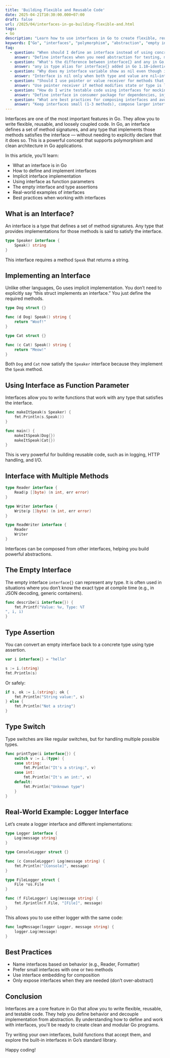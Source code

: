 ```yaml
---
title: 'Building Flexible and Reusable Code'
date: 2025-04-21T10:30:00.000+07:00
draft: false
url: /2025/04/interfaces-in-go-building-flexible-and.html
tags:
- Go
description: "Learn how to use interfaces in Go to create flexible, reusable, and testable code."
keywords: ["Go", "interfaces", "polymorphism", "abstraction", "empty interface", "type assertion", "best practices"]
faq:
  - question: "When should I define an interface instead of using concrete types?"
    answer: "Define interfaces when you need abstraction for testing, multiple implementations, or decoupling—avoid over-engineering with unnecessary interfaces. Go proverb: 'Accept interfaces, return structs'. When to use interfaces: (1) Multiple implementations exist: Logger with ConsoleLogger, FileLogger, CloudLogger—function accepts Logger interface, caller chooses implementation. (2) Testing/mocking: type UserRepository interface { GetUser(id int) (*User, error) }—test with mock, production uses PostgreSQL. (3) Standard library patterns: io.Reader, io.Writer—composable, many implementations (files, buffers, network). (4) Plugin architecture: type Plugin interface { Run() error }—load implementations at runtime. When NOT to use: (1) Single implementation—no abstraction needed: type UserService struct { repo *PostgresRepo }—concrete types simpler, fewer indirections. (2) Early abstraction—don't define interface 'just in case': write concrete code first, extract interface when second implementation appears. (3) Over-engineering—interface with 10 methods: violates interface segregation, hard to mock. Go philosophy: small interfaces (1-3 methods), defined by consumer not producer. Anti-pattern: define interface in same package as implementation—consumer should define needed interface (dependency inversion). Best practice: start concrete, refactor to interface when testing or multiple implementations needed. Example: httpClient := &http.Client{} works fine until you need to mock for tests, then define type HTTPClient interface { Do(*http.Request) (*http.Response, error) }."
  - question: "What's the difference between interface{} and any in Go, and when to use them?"
    answer: "any is type alias for interface{} added in Go 1.18—identical behavior, use any for readability (clearer intent). Pre-1.18: func Print(v interface{}) { fmt.Println(v) }—empty interface accepts any type. Go 1.18+: func Print(v any) { fmt.Println(v) }—same functionality, more readable. No difference: type alias defined as type any = interface{}—compiler treats identically. When to use any: (1) Generic containers before generics: map[string]any for JSON decoding. (2) Truly dynamic types: reflection, plugin systems. (3) Legacy APIs: json.Unmarshal(data, &result any). Prefer generics (Go 1.18+): func Max[T constraints.Ordered](a, b T) T—type-safe, no casts. any disadvantages: (1) Loses type safety—runtime panics on wrong cast: val := x.(int)—panics if not int. (2) Performance—boxing/unboxing allocations. (3) Harder debugging—interface{} in stack trace unclear. Migration: replace interface{} with any in new code for clarity—purely stylistic. Type assertions: use safe form: if val, ok := x.(int); ok { ... } else { handle }—prevents panic. Type switches: switch v := x.(type) { case int: ...; case string: ...; default: ... }. Best practice: avoid any when possible—use concrete types or generics. If needed: document expected types: // ProcessData accepts map[string]any with keys: 'id' (int), 'name' (string). Don't: func DoSomething(a any, b any, c any)—too generic, no type safety. Better: use generics or specific types."
  - question: "Why does my interface variable show as nil even though it contains a nil pointer?"
    answer: "Interface is nil only when both type and value are nil—interface holding nil pointer is non-nil interface. Confusing case: var p *MyStruct; var i MyInterface = p; i == nil → false!—interface holds (*MyStruct, nil), not (nil, nil). Problem: func NewService() Service { var s *ServiceImpl; if err != nil { return nil }; return s }—returns non-nil interface containing nil pointer. Caller: svc := NewService(); if svc == nil { ... }—never true, svc has type even with nil value. Consequences: calling methods panics: svc.DoSomething()—nil pointer dereference. Solution 1 (explicit nil check): if s == nil { return nil }—returns true nil interface. Solution 2 (return early): func NewService() Service { if err != nil { return nil }; return &ServiceImpl{} }—always return valid pointer or nil. Solution 3 (check both): if svc == nil || reflect.ValueOf(svc).IsNil()—works but ugly, avoid. Best practice: never return nil concrete type as interface. Pattern: func NewService() (*ServiceImpl, error)—return concrete type, nil works as expected. If must return interface: ensure pointer is valid or return explicit nil. Debug: fmt.Printf('%T %v', i, i)—shows <*MyStruct> <nil> for nil-pointer-in-interface. Why: interface is (type, value) pair—(nil, nil) = nil interface, (*T, nil) = non-nil interface with nil value. Comparison: i == nil checks both, but i.(*T) == nil only checks value. Avoid: var i Interface; if someCondition { i = &Impl{} }—i non-nil even if condition false. Fix: explicitly set i = nil in else."
  - question: "Should I use pointer or value receiver for methods that satisfy an interface?"
    answer: "Use pointer receiver if method modifies state or type is large, value receiver if method is read-only and type is small—but pointer receiver is more common and flexible. Pointer receiver: func (s *Service) Process() { s.count++ }—modifies struct state. When to use: (1) Method mutates struct: Counter, Cache, Connection. (2) Large struct (>100 bytes)—avoid copying: Image, Document. (3) Consistency—if one method needs pointer, use pointer for all methods. (4) Nullable semantics: var svc *Service; if svc != nil { svc.Process() }. Value receiver: func (p Point) Distance() float64 { return math.Sqrt(p.X*p.X + p.Y*p.Y) }—pure computation, no mutation. When to use: (1) Small immutable types: Point, Color, Time. (2) Primitive-like types: UserId(int), Email(string). (3) Performance critical with small types—no pointer indirection. Interface satisfaction: pointer receiver methods work on pointers only, value receiver methods work on both. Example: type Stringer interface { String() string }; func (p Point) String() string—both Point and *Point satisfy. But func (p *Point) String() string—only *Point satisfies, Point doesn't. Problem: var p Point; var s Stringer = p; p.SetX(10)—compiler error if SetX has pointer receiver, p is value. Solution: use pointer: var s Stringer = &p. Best practice: (1) Start with pointer receiver (most flexible, consistent). (2) Use value receiver only for small immutable types. (3) Never mix pointer and value receivers on same type (confusing). (4) Collection types (slices, maps) as value receiver ok—they're references. Rule of thumb: pointer receiver = default, value receiver = exception for tiny types."
  - question: "How do I write testable code using interfaces for mocking dependencies?"
    answer: "Define interface in consumer package for dependencies, inject real implementation in production, mock in tests. Pattern: (1) Define interface: type UserRepository interface { GetUser(id int) (*User, error); SaveUser(*User) error }. (2) Accept interface in service: type UserService struct { repo UserRepository }; func NewUserService(repo UserRepository) *UserService { return &UserService{repo: repo} }. (3) Production: real := &PostgresUserRepository{db: db}; svc := NewUserService(real). (4) Test: mock := &MockUserRepository{users: map[int]*User{1: testUser}}; svc := NewUserService(mock); test with mock. Mock implementation: type MockUserRepository struct { users map[int]*User; getUserCalled bool }; func (m *MockUserRepository) GetUser(id int) (*User, error) { m.getUserCalled = true; return m.users[id], nil }—track calls, return test data. Libraries: (1) testify/mock: auto-generate mocks with expectations: mock.On('GetUser', 1).Return(testUser, nil). (2) gomock (Google): generate from interface: mockgen -source=repo.go -destination=mock_repo.go. (3) Manual mocks: simple for small interfaces, no dependencies. What to mock: (1) External dependencies: databases, HTTP clients, S3. (2) Slow operations: network calls, file I/O. (3) Non-deterministic: time.Now(), rand.Int(). What NOT to mock: (1) Standard library (io.Reader, http.ResponseWriter)—use real implementations or helpers. (2) Simple types (string, int)—no need. (3) Over-mocking: mocking everything makes tests brittle, test behavior not implementation. Best practice: define interface in service package (consumer), not repository package (producer)—dependency inversion. Table-driven tests with mocks: tests := []struct { name string; repo UserRepository; wantErr bool }{{name: 'success', repo: &SuccessMock{}}, {name: 'error', repo: &ErrorMock{}}}—test multiple scenarios."
  - question: "What are best practices for composing interfaces and avoiding interface pollution?"
    answer: "Keep interfaces small (1-3 methods), compose larger interfaces from smaller ones, define interfaces where used (not with implementation). Small interfaces (Go philosophy): type Reader interface { Read([]byte) (int, error) }—single method, highly reusable. Why small: (1) Easy to implement—satisfy with minimal code. (2) Composable—combine into larger interfaces. (3) Focused—single responsibility. (4) Testable—mock is trivial. Large interfaces (anti-pattern): type Repository interface { Get(); List(); Create(); Update(); Delete(); BulkInsert(); Transaction(); Rollback() }—hard to implement, hard to mock. Fix: split: type Getter interface { Get() }; type Lister interface { List() }; function accepts specific interface needed. Composition: type ReadWriter interface { Reader; Writer }; type ReadWriteCloser interface { ReadWriter; Closer }—build complex from simple. Standard library: io.Reader + io.Writer + io.Closer—composable building blocks. Interface pollution: defining interfaces 'just in case'—YAGNI (you aren't gonna need it). Signs: (1) Interface with single implementation—unnecessary. (2) Interface never used as parameter—over-abstraction. (3) Interface in same package as struct—should be in consumer. Where to define: consumer defines interface for its needs—producer returns concrete type. Example: http package returns *http.Client (concrete), test code defines type HTTPDoer interface { Do(*Request) (*Response, error) }—only methods test needs. Granularity: interface per function, not per package—func Process(r io.Reader) accepts minimal needed interface. Avoid: type Processor interface { Process() }—too generic, meaningless. Naming: suffix with -er for single-method: Reader, Writer, Closer, Stringer. Multiple methods: descriptive name: UserRepository, PaymentGateway. Best practices: (1) Accept interfaces (flexible), return structs (concrete). (2) Interface defined by consumer, not producer. (3) Keep interfaces small and focused. (4) Compose complex from simple. (5) Don't define interface until you have 2+ implementations. Production pattern: define minimal interface in function signature: func Upload(r io.Reader, size int64) error—accepts anything readable, not specific type."
---
```


Interfaces are one of the most important features in Go. They allow you to write flexible, reusable, and loosely coupled code. In Go, an interface defines a set of method signatures, and any type that implements those methods satisfies the interface — without needing to explicitly declare that it does so. This is a powerful concept that supports polymorphism and clean architecture in Go applications.

In this article, you'll learn:

*   What an interface is in Go
*   How to define and implement interfaces
*   Implicit interface implementation
*   Using interface as function parameters
*   The empty interface and type assertions
*   Real-world examples of interfaces
*   Best practices when working with interfaces

What is an Interface?
---------------------

An interface is a type that defines a set of method signatures. Any type that provides implementations for those methods is said to satisfy the interface.

```go
type Speaker interface {
    Speak() string
} 
```

This interface requires a method `Speak` that returns a string.

Implementing an Interface
-------------------------

Unlike other languages, Go uses implicit implementation. You don’t need to explicitly say “this struct implements an interface.” You just define the required methods.

```go
type Dog struct {}

func (d Dog) Speak() string {
    return "Woof!"
}

type Cat struct {}

func (c Cat) Speak() string {
    return "Meow!"
} 
```

Both `Dog` and `Cat` now satisfy the `Speaker` interface because they implement the `Speak` method.

Using Interface as Function Parameter
-------------------------------------

Interfaces allow you to write functions that work with any type that satisfies the interface.

```go
func makeItSpeak(s Speaker) {
    fmt.Println(s.Speak())
}

func main() {
    makeItSpeak(Dog{})
    makeItSpeak(Cat{})
} 
```

This is very powerful for building reusable code, such as in logging, HTTP handling, and I/O.

Interface with Multiple Methods
-------------------------------

```go
type Reader interface {
    Read(p []byte) (n int, err error)
}

type Writer interface {
    Write(p []byte) (n int, err error)
}

type ReadWriter interface {
    Reader
    Writer
} 
```

Interfaces can be composed from other interfaces, helping you build powerful abstractions.

The Empty Interface
-------------------

The empty interface `interface{}` can represent any type. It is often used in situations where you don’t know the exact type at compile time (e.g., in JSON decoding, generic containers).

```go
func describe(i interface{}) {
    fmt.Printf("Value: %v, Type: %T
", i, i)
} 
```

Type Assertion
--------------

You can convert an empty interface back to a concrete type using type assertion.

```go
var i interface{} = "hello"

s := i.(string)
fmt.Println(s) 
```

Or safely:

```go
if s, ok := i.(string); ok {
    fmt.Println("String value:", s)
} else {
    fmt.Println("Not a string")
} 
```

Type Switch
-----------

Type switches are like regular switches, but for handling multiple possible types.

```go
func printType(i interface{}) {
    switch v := i.(type) {
    case string:
        fmt.Println("It's a string:", v)
    case int:
        fmt.Println("It's an int:", v)
    default:
        fmt.Println("Unknown type")
    }
} 
```

Real-World Example: Logger Interface
------------------------------------

Let’s create a logger interface and different implementations:

```go
type Logger interface {
    Log(message string)
}

type ConsoleLogger struct {}

func (c ConsoleLogger) Log(message string) {
    fmt.Println("[Console]", message)
}

type FileLogger struct {
    File *os.File
}

func (f FileLogger) Log(message string) {
    fmt.Fprintln(f.File, "[File]", message)
} 
```

This allows you to use either logger with the same code:

```go
func logMessage(logger Logger, message string) {
    logger.Log(message)
} 
```

Best Practices
--------------

*   Name interfaces based on behavior (e.g., Reader, Formatter)
*   Prefer small interfaces with one or two methods
*   Use interface embedding for composition
*   Only expose interfaces when they are needed (don’t over-abstract)

Conclusion
----------

Interfaces are a core feature in Go that allow you to write flexible, reusable, and testable code. They help you define behavior and decouple implementation from abstraction. By understanding how to define and work with interfaces, you'll be ready to create clean and modular Go programs.

Try writing your own interfaces, build functions that accept them, and explore the built-in interfaces in Go’s standard library.

Happy coding!